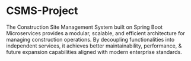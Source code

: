 # CSMS-Project
The Construction Site Management System built on Spring Boot Microservices provides a modular, scalable, and efficient architecture for managing construction operations. By decoupling functionalities into independent services, it achieves better maintainability, performance, &amp; future expansion capabilities aligned with modern enterprise standards.
